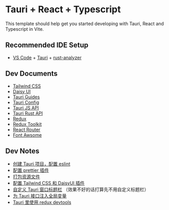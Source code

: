 # Tauri + React + Typescript

This template should help get you started developing with Tauri, React and Typescript in Vite.

## Recommended IDE Setup

- [VS Code](https://code.visualstudio.com/) + [Tauri](https://marketplace.visualstudio.com/items?itemName=tauri-apps.tauri-vscode) + [rust-analyzer](https://marketplace.visualstudio.com/items?itemName=rust-lang.rust-analyzer)

## Dev Documents

- [Tailwind CSS](https://tailwindcss.com/docs/installation)
- [Daisy UI](https://daisyui.com/components/)
- [Tauri Guides](https://tauri.app/v1/guides/)
- [Tauri Config](https://tauri.app/v1/api/config)
- [Tauri JS API](https://tauri.app/v1/api/js/)
- [Tauri Rust API](https://docs.rs/tauri/1.2.4/tauri/)
- [Redux](https://redux.js.org/introduction/getting-started)
- [Redux Toolkit](https://redux-toolkit.js.org/)
- [React Router](https://reactrouter.com/en/6.10.0/start/tutorial)
- [Font Awsome](https://fontawesome.com/search?o=r&m=free)

## Dev Notes

- [创建 Tauri 项目，配置 eslint](http://www.cruelyouth.com/2023/03/bst-tauri%e9%a1%b9%e7%9b%ae%e5%88%9b%e5%bb%ba%e7%ac%94%e8%ae%b0%ef%bc%881%ef%bc%89/)
- [配置 prettier 插件](http://www.cruelyouth.com/2023/03/bst-tauri%e9%a1%b9%e7%9b%ae%e7%ac%94%e8%ae%b0%ef%bc%882%ef%bc%89prettier/)
- [打包资源文件](http://www.cruelyouth.com/2023/03/bst-tauri-%e5%bc%80%e5%8f%91%e7%ac%94%e8%ae%b0%ef%bc%883%ef%bc%89-%e6%89%93%e5%8c%85%e8%b5%84%e6%ba%90%e6%96%87%e4%bb%b6/)
- [配置 Tailwind CSS 和 DaisyUI 插件](http://www.cruelyouth.com/2023/03/bst-tauri-%e5%bc%80%e5%8f%91%e7%ac%94%e8%ae%b0%ef%bc%884%ef%bc%89-tailwind-css-daisyui/)
- [自定义 Tauri 窗口标题栏](http://www.cruelyouth.com/2023/03/bst-tauri-%e5%bc%80%e5%8f%91%e7%ac%94%e8%ae%b0%ef%bc%885%ef%bc%89-%e8%87%aa%e5%ae%9a%e4%b9%89%e7%aa%97%e5%8f%a3%e6%a0%87%e9%a2%98%e6%a0%8f/) （效果不好的话打算先不用自定义标题栏）
- [为 Tauri 接口注入全局变量](http://www.cruelyouth.com/2023/03/bst-tauri-%e5%bc%80%e5%8f%91%e7%ac%94%e8%ae%b0%ef%bc%886%ef%bc%89-%e4%b8%batauri%e6%8e%a5%e5%8f%a3%e6%b3%a8%e5%85%a5%e5%85%a8%e5%b1%80%e5%8f%98%e9%87%8f/)
- [Tauri 里使用 redux devtools](http://www.cruelyouth.com/2023/04/bst-tauri-%e5%bc%80%e5%8f%91%e7%ac%94%e8%ae%b0%ef%bc%887%ef%bc%89-%e4%bd%bf%e7%94%a8redux-devtools/)
